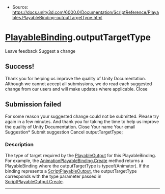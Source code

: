 * Source: https://docs.unity3d.com/6000.0/Documentation/ScriptReference/Playables.PlayableBinding-outputTargetType.html

#  [PlayableBinding](https://docs.unity3d.com/6000.0/Documentation/ScriptReference/Playables.PlayableBinding.html).outputTargetType
Leave feedback
Suggest a change
## Success!
Thank you for helping us improve the quality of Unity Documentation. Although we cannot accept all submissions, we do read each suggested change from our users and will make updates where applicable.
Close
## Submission failed
For some reason your suggested change could not be submitted. Please <a>try again</a> in a few minutes. And thank you for taking the time to help us improve the quality of Unity Documentation.
Close
Your name Your email Suggestion* Submit suggestion
Cancel
outputTargetType; 
### Description
The type of target required by the [PlayableOutput](https://docs.unity3d.com/6000.0/Documentation/ScriptReference/Playables.PlayableOutput.html) for this PlayableBinding.
For example, the [AnimationPlayableBinding.Create](https://docs.unity3d.com/6000.0/Documentation/ScriptReference/Animations.AnimationPlayableBinding.Create.html) method returns a PlayableBinding where the outputTargetType is typeof(Animator). If the binding represents a [ScriptPlayableOutput](https://docs.unity3d.com/6000.0/Documentation/ScriptReference/Playables.ScriptPlayableOutput.html), the outputTargetType corresponds with the type parameter passed in [ScriptPlayableOutput.Create](https://docs.unity3d.com/6000.0/Documentation/ScriptReference/Playables.ScriptPlayableOutput.Create.html).
* * *
